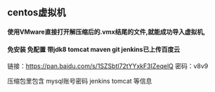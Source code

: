 ##  centos虚拟机

#### 使用VMware直接打开解压缩后的.vmx结尾的文件,就能成功导入虚拟机,

#### 免安装 免配置 带jdk8 tomcat maven git jenkins已上传百度云 

链接：https://pan.baidu.com/s/1SZSbtl72tYYxkF3IZeqelQ 密码：v8v9

压缩包里包含 mysql账号密码 jenkins tomcat 等信息
